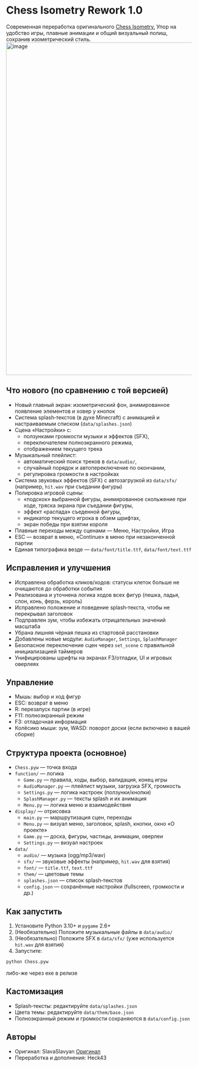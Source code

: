 # Chess Isometry Rework 1.0

Современная переработка оригинального <a href = "https://github.com/SlavaSlavyan/Chess-isometry"> Chess Isometry.<a/> Упор на удобство игры, плавные анимации и общий визуальный полиш, сохранив изометрический стиль.
<img width="1600" height="900" alt="image" src="https://github.com/user-attachments/assets/fd92f523-3ebc-4a29-b970-b5ad2229bf20" />

## Что нового (по сравнению с той версией)

- Новый главный экран: изометрический фон, анимированное появление элементов и ховер у кнопок
- Система splash‑текстов (в духе Minecraft) с анимацией и настраиваемым списком (`data/splashes.json`)
- Сцена «Настройки» с:
  - ползунками громкости музыки и эффектов (SFX),
  - переключателем полноэкранного режима,
  - отображением текущего трека
- Музыкальный плейлист:
  - автоматический поиск треков в `data/audio/`,
  - случайный порядок и автопереключение по окончании,
  - регулировка громкости в настройках
- Система звуковых эффектов (SFX) с автозагрузкой из `data/sfx/` (например, `hit.wav` при съедании фигуры)
- Полировка игровой сцены:
  - «подскок» выбранной фигуры, анимированное скольжение при ходе, тряска экрана при съедании фигуры,
  - эффект «распада» съеденной фигуры,
  - индикатор текущего игрока в обзем шрифтах,
  - экран победы при взятии короля
- Плавные переходы между сценами — Меню, Настройки, Игра
- ESC — возврат в меню, «Continue» в меню при незаконченной партии
- Единая типографика везде — `data/font/title.ttf`, `data/font/text.ttf`

## Исправления и улучшения

- Исправлена обработка кликов/ходов: статусы клеток больше не очищаются до обработки события
- Реализована и уточнена логика ходов всех фигур (пешка, ладья, слон, конь, ферзь, король)
- Исправлено положение и поведение splash‑текста, чтобы не перекрывал заголовок
- Подправлен зум, чтобы избежать отрицательных значений масштаба
- Убрана лишняя чёрная пешка из стартовой расстановки
- Добавлены новые модули: `AudioManager`, `Settings`, `SplashManager`
- Безопасное переключение сцен через `set_scene` с правильной инициализацией таймеров
- Унифицированы шрифты на экранах F3/отладки, UI и игровых оверлеях

## Управление

- Мышь: выбор и ход фигур
- ESC: возврат в меню
- R: перезапуск партии (в игре)
- F11: полноэкранный режим
- F3: отладочная информация
- Колёсико мыши: зум, WASD: поворот доски (если включено в вашей сборке)

## Структура проекта (основное)

- `Chess.pyw` — точка входа
- `function/` — логика
  - `Game.py` — правила, ходы, выбор, валидация, конец игры
  - `AudioManager.py` — плейлист музыки, загрузка SFX, громкость
  - `Settings.py` — логика настроек (ползунки/кнопки)
  - `SplashManager.py` — тексты splash и их анимация
  - `Menu.py` — логика меню и взаимодействия
- `display/` — отрисовка
  - `main.py` — маршрутизация сцен, переходы
  - `Menu.py` — визуал меню, заголовок, splash, кнопки, окно «О проекте»
  - `Game.py` — доска, фигуры, частицы, анимации, оверлеи
  - `Settings.py` — визуал настроек
- `data/`
  - `audio/` — музыка (ogg/mp3/wav)
  - `sfx/` — звуковые эффекты (например, `hit.wav` для взятия)
  - `font/` — `title.ttf`, `text.ttf`
  - `them/` — цветовые темы
  - `splashes.json` — список splash‑текстов
  - `config.json` — сохранённые настройки (fullscreen, громкости и др.)

## Как запустить

1. Установите Python 3.10+ и `pygame` 2.6+
2. (Необязательно) Положите музыкальные файлы в `data/audio/`
3. (Необязательно) Положите SFX в `data/sfx/` (уже используется `hit.wav` для взятия)
4. Запустите:

```bash
python Chess.pyw
```
либо-же через exe в релизе

## Кастомизация

- Splash‑тексты: редактируйте `data/splashes.json`
- Цвета темы: редактируйте `data/them/base.json`
- Полноэкранный режим и громкости сохраняются в `data/config.json`

## Авторы

- Оригинал: SlavaSlavyan <a href = "https://github.com/SlavaSlavyan/Chess-isometry"> Оригинал</a>
- Переработка и дополнения: Heck43



